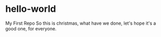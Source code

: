 # hello-world
My First Repo
So this is christmas, what have we done, let's hope it's a good one, for everyone.
